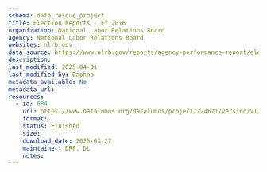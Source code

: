 ```yaml
---
schema: data_rescue_project 
title: Election Reports - FY 2016
organization: National Labor Relations Board
agency: National Labor Relations Board
websites: nlrb.gov
data_source: https://www.nlrb.gov/reports/agency-performance-report/election-reports/election-reports-fy-2016
description: 
last_modified: 2025-04-01
last_modified_by: Daphna
metadata_available: No
metadata_url: 
resources:
  - id: 684
    url: https://www.datalumos.org/datalumos/project/224621/version/V1/view
    format: 
    status: Finished
    size: 
    download_date: 2025-03-27
    maintainer: DRP, DL
    notes: 
---
```

